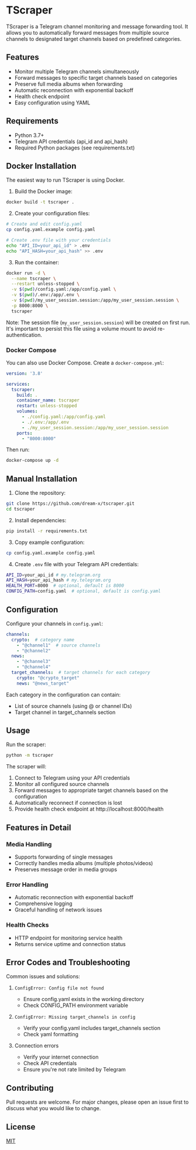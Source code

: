 # TScraper

TScraper is a Telegram channel monitoring and message forwarding tool. It allows you to automatically forward messages from multiple source channels to designated target channels based on predefined categories.

## Features

- Monitor multiple Telegram channels simultaneously
- Forward messages to specific target channels based on categories
- Preserve full media albums when forwarding
- Automatic reconnection with exponential backoff
- Health check endpoint
- Easy configuration using YAML

## Requirements

- Python 3.7+
- Telegram API credentials (api_id and api_hash)
- Required Python packages (see requirements.txt)

## Docker Installation

The easiest way to run TScraper is using Docker.

1. Build the Docker image:
```bash
docker build -t tscraper .
```

2. Create your configuration files:
```bash
# Create and edit config.yaml
cp config.yaml.example config.yaml

# Create .env file with your credentials
echo "API_ID=your_api_id" > .env
echo "API_HASH=your_api_hash" >> .env
```

3. Run the container:
```bash
docker run -d \
  --name tscraper \
  --restart unless-stopped \
  -v $(pwd)/config.yaml:/app/config.yaml \
  -v $(pwd)/.env:/app/.env \
  -v $(pwd)/my_user_session.session:/app/my_user_session.session \
  -p 8000:8000 \
  tscraper
```

Note: The session file (`my_user_session.session`) will be created on first run. It's important to persist this file using a volume mount to avoid re-authentication.

### Docker Compose

You can also use Docker Compose. Create a `docker-compose.yml`:

```yaml
version: '3.8'

services:
  tscraper:
    build: .
    container_name: tscraper
    restart: unless-stopped
    volumes:
      - ./config.yaml:/app/config.yaml
      - ./.env:/app/.env
      - ./my_user_session.session:/app/my_user_session.session
    ports:
      - "8000:8000"
```

Then run:
```bash
docker-compose up -d
```

## Manual Installation

1. Clone the repository:
```bash
git clone https://github.com/dream-x/tscraper.git
cd tscraper
```

2. Install dependencies:
```bash
pip install -r requirements.txt
```

3. Copy example configuration:
```bash
cp config.yaml.example config.yaml
```

4. Create `.env` file with your Telegram API credentials:
```bash
API_ID=your_api_id # my.telegram.org
API_HASH=your_api_hash # my.telegram.org
HEALTH_PORT=8000  # optional, default is 8000
CONFIG_PATH=config.yaml  # optional, default is config.yaml
```

## Configuration

Configure your channels in `config.yaml`:

```yaml
channels:
  crypto:  # category name
    - "@channel1"  # source channels
    - "@channel2"
  news:
    - "@channel3"
    - "@channel4"
  target_channels:  # target channels for each category
    crypto: "@crypto_target"
    news: "@news_target"
```

Each category in the configuration can contain:
- List of source channels (using @ or channel IDs)
- Target channel in target_channels section

## Usage

Run the scraper:
```bash
python -m tscraper
```

The scraper will:
1. Connect to Telegram using your API credentials
2. Monitor all configured source channels
3. Forward messages to appropriate target channels based on the configuration
4. Automatically reconnect if connection is lost
5. Provide health check endpoint at http://localhost:8000/health

## Features in Detail

### Media Handling
- Supports forwarding of single messages
- Correctly handles media albums (multiple photos/videos)
- Preserves message order in media groups

### Error Handling
- Automatic reconnection with exponential backoff
- Comprehensive logging
- Graceful handling of network issues

### Health Checks
- HTTP endpoint for monitoring service health
- Returns service uptime and connection status

## Error Codes and Troubleshooting

Common issues and solutions:

1. `ConfigError: Config file not found`
   - Ensure config.yaml exists in the working directory
   - Check CONFIG_PATH environment variable

2. `ConfigError: Missing target_channels in config`
   - Verify your config.yaml includes target_channels section
   - Check yaml formatting

3. Connection errors
   - Verify your internet connection
   - Check API credentials
   - Ensure you're not rate limited by Telegram

## Contributing

Pull requests are welcome. For major changes, please open an issue first to discuss what you would like to change.

## License

[MIT](https://choosealicense.com/licenses/mit/)
